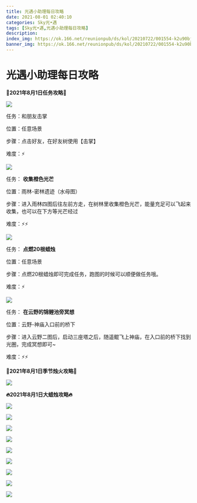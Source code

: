 ```yaml
---
title: 光遇小助理每日攻略
date: 2021-08-01 02:40:10
categories: Sky光•遇
tags: [Sky光•遇,光遇小助理每日攻略]
description: 
index_img: https://ok.166.net/reunionpub/ds/kol/20210722/001554-k2u90bj7ay.png?imageView&thumbnail=600x0&type=jpg
banner_img: https://ok.166.net/reunionpub/ds/kol/20210722/001554-k2u90bj7ay.png?imageView&thumbnail=600x0&type=jpg
---
```

# 光遇小助理每日攻略
**👑2021年8月1日任务攻略👑**

![](https://ok.166.net/reunionpub/ds/kol/20210801/013639-fabn1s8i5w.png)

任务：和朋友击掌

位置：任意场景

步骤：点击好友，在好友树使用【击掌】

难度：⚡

![](https://ok.166.net/reunionpub/ds/kol/20210801/013951-7mrg9i23y6.png)

任务： **收集橙色光芒**

位置：雨林-密林遗迹（水母图）

步骤：进入雨林四图后往左前方走，在树林里收集橙色光芒，能量充足可以飞起来收集，也可以在下方等光芒经过

难度：⚡⚡

![](https://ok.166.net/reunionpub/ds/kol/20210801/014036-qksbhg7fjs.png)

任务： **点燃20根蜡烛**

位置：任意场景

步骤：点燃20根蜡烛即可完成任务，跑图的时候可以顺便做任务哦。

难度：⚡

![](https://ok.166.net/reunionpub/ds/kol/20210801/014325-ad5lbh01c8.png)

任务： **在云野的锦鲤池旁冥想**

位置：云野-神庙入口前的桥下

步骤：进入云野二图后，启动三座塔之后，随遥鲲飞上神庙，在入口前的桥下找到光圈，完成冥想即可~

难度：⚡⚡

 **🌹2021年8月1日季节烛火攻略🌹**

![](https://ok.166.net/reunionpub/ds/kol/20210801/013005-z6cmyofi48.png)

  

 **🔥2021年8月1日大蜡烛攻略🔥**

![](https://ok.166.net/reunionpub/ds/kol/20210801/014611-j9sl7vdh0r.png)

  

![](https://ok.166.net/reunionpub/ds/kol/20210801/014553-s9zft74u58.png)

  

![](https://ok.166.net/reunionpub/ds/kol/20210801/014541-jqwei70tvz.png)

  

![](https://ok.166.net/reunionpub/ds/kol/20210801/014528-4253e9hndj.png)

  

![](https://ok.166.net/reunionpub/ds/kol/20210801/014514-nhuzwq6c2o.png)

  

![](https://ok.166.net/reunionpub/ds/kol/20210801/014448-djs9207iu5.png)

  

![](https://ok.166.net/reunionpub/ds/kol/20210801/014441-wolukzhq0n.png)

  

![](https://ok.166.net/reunionpub/ds/kol/20210801/014434-9roulycak4.png)

  

![](https://ok.166.net/reunionpub/ds/kol/20210801/014426-b850elftnd.png)

  

